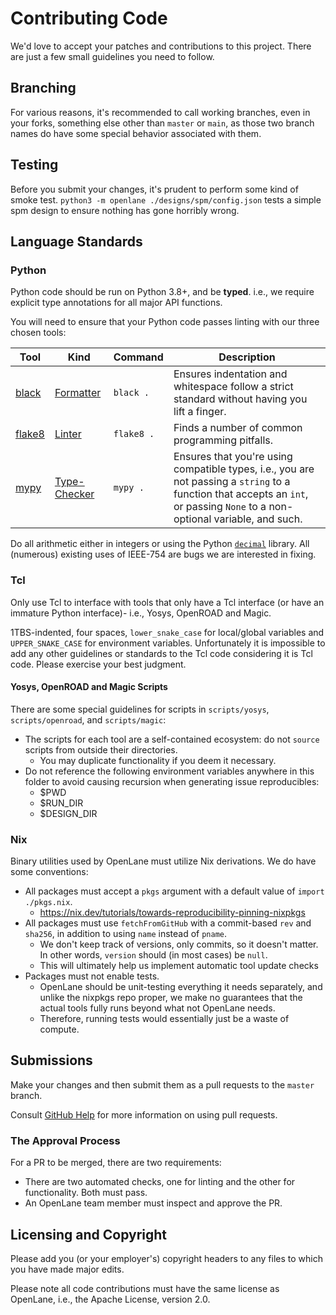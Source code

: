 # Contributing Code
We'd love to accept your patches and contributions to this project. There are just a few small guidelines you need to follow.

## Branching
For various reasons, it's recommended to call working branches, even in your forks, something else other than `master` or `main`, as those two branch names do have some special behavior associated with them. 

## Testing
Before you submit your changes, it's prudent to perform some kind of smoke test. `python3 -m openlane ./designs/spm/config.json` tests a simple spm design to ensure nothing has gone horribly wrong.

## Language Standards
### Python
Python code should be run on Python 3.8+, and be **typed**. i.e., we require
explicit type annotations for all major API functions.

You will need to ensure that your Python code passes linting with our three chosen tools:

| Tool | Kind | Command | Description |
| - | - | - | - |
| [black](https://github.com/psf/black) | [Formatter](https://en.wikipedia.org/wiki/Prettyprint#Programming_code_formatting) | `black .` | Ensures indentation and whitespace follow a strict standard without having you lift a finger. |
| [flake8](https://github.com/pycqa/flake8) | [Linter](https://en.wikipedia.org/wiki/Lint_(software)) | `flake8 .` | Finds a number of common programming pitfalls. |
| [mypy](https://github.com/python/mypy) | [Type-Checker](https://en.wikipedia.org/wiki/Type_system#Type_checking) | `mypy .` | Ensures that you're using compatible types, i.e., you are not passing a `string` to a function that accepts an `int`, or passing `None` to a non-optional variable, and such. |


Do all arithmetic either in integers or using the Python [`decimal`](https://docs.python.org/3.6/library/decimal.html) library. All (numerous) existing uses of IEEE-754 are bugs we are interested in fixing.

### Tcl
Only use Tcl to interface with tools that only have a Tcl interface (or have an immature Python interface)- i.e., Yosys, OpenROAD and Magic.

1TBS-indented, four spaces, `lower_snake_case` for local/global variables and `UPPER_SNAKE_CASE` for environment variables. Unfortunately it is impossible to add any other guidelines or standards to the Tcl code considering it is Tcl code. Please exercise your best judgment.

#### Yosys, OpenROAD and Magic Scripts
There are some special guidelines for scripts in `scripts/yosys`, `scripts/openroad`, and `scripts/magic`:

* The scripts for each tool are a self-contained ecosystem: do not `source` scripts from outside their directories.
    * You may duplicate functionality if you deem it necessary.
* Do not reference the following environment variables anywhere in this folder to avoid causing recursion when generating issue reproducibles:
    * $PWD
    * $RUN_DIR
    * $DESIGN_DIR

### Nix
Binary utilities used by OpenLane must utilize Nix derivations. We do have some conventions:

* All packages must accept a `pkgs` argument with a default value of `import ./pkgs.nix`.
    * https://nix.dev/tutorials/towards-reproducibility-pinning-nixpkgs
* All packages must use `fetchFromGitHub` with a commit-based `rev` and `sha256`, in addition to using `name` instead of `pname`.
    * We don't keep track of versions, only commits, so it doesn't matter. In other words, `version` should (in most cases) be `null`.
    * This will ultimately help us implement automatic tool update checks
* Packages must not enable tests.
    * OpenLane should be unit-testing everything it needs separately, and unlike
      the nixpkgs repo proper, we make no guarantees that the actual tools fully
      runs beyond what not OpenLane needs.
    * Therefore, running tests would essentially just be a waste of compute.

## Submissions
Make your changes and then submit them as a pull requests to the `master` branch.

Consult [GitHub Help](https://help.github.com/articles/about-pull-requests/) for more information on using pull requests.

### The Approval Process
For a PR to be merged, there are two requirements:

- There are two automated checks, one for linting and the other for functionality. Both must pass.
- An OpenLane team member must inspect and approve the PR.

## Licensing and Copyright
Please add you (or your employer's) copyright headers to any files to which you have made major edits.

Please note all code contributions must have the same license as OpenLane, i.e., the Apache License, version 2.0. 